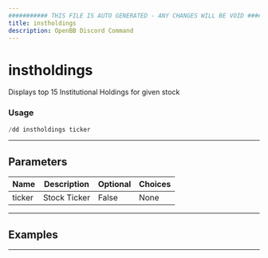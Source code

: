 ```yaml
---
########### THIS FILE IS AUTO GENERATED - ANY CHANGES WILL BE VOID ###########
title: instholdings
description: OpenBB Discord Command
---
```


# instholdings

Displays top 15 Institutional Holdings for given stock

### Usage

```python wordwrap
/dd instholdings ticker
```

---

## Parameters

| Name | Description | Optional | Choices |
| ---- | ----------- | -------- | ------- |
| ticker | Stock Ticker | False | None |


---

## Examples


---
